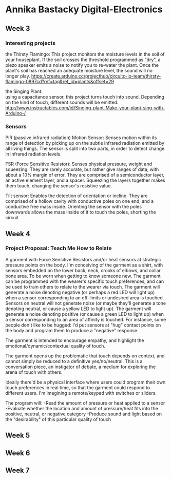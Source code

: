 # Annika Bastacky Digital-Electronics

## Week 3

### Interesting projects  

the Thirsty Flamingo:
This project monitors the moisture levels in the soil of your houseplant. If the soil crosses the threshold programmed as "dry", a piezo speaker emits a noise to notify you to re-water the plant. Once the plant's soil has reached an adequate moisture level, the sound will no longer play.
https://create.arduino.cc/projecthub/circuito-io-team/thirsty-flamingo-0897cd?ref=tag&ref_id=plants&offset=29

the Singing Plant:  
using a capacitance sensor, this project turns touch into sound. Depending on the kind of touch, different sounds will be emitted. 
http://www.instructables.com/id/Singing-plant-Make-your-plant-sing-with-Arduino-/


### Sensors

PIR (passive infrared radiation) Motion Sensor:
Senses motion within its range of detection by picking up on the subtle infrared radiation emitted by all living things. The sensor is split into two parts, in order to detect change in infrared radiation levels.

FSR (Force Sensitive Resistor):
Senses physical pressure, weight and squeezing. They are rarely accurate, but rather give ranges of data, with about a 10% margin of error. They are comprised of a semiconductor layer, an active element layer, and a spacer. Squeezing the layers together makes them touch, changing the sensor's resistive value.

Tilt sensor:
Enables the detection of orientation or incline. They are comprised of a hollow cavity with conductive poles on one end, and a conductive free mass inside. Orienting the sensor with the poles downwards allows the mass inside of it to touch the poles, shorting the circuit


## Week 4

### Project Proposal: Teach Me How to Relate
A garment with Force Sensitive Resistors and/or heat sensors at strategic pressure points on the body. I'm conceiving of the garment as a shirt, with sensors embedded on the lower back, neck, crooks of elbows, and collar bone area. To be worn when getting to know someone new. The garment can be programmed with the wearer's specific touch preferences, and can be used to train others to relate to the wearer via touch. The garment will generate a noise denoting negative (or perhaps a red LED will light up) when a sensor corresponding to an off-limits or undesired area is touched. Sensors on neutral will not generate noise (or maybe they'll generate a tone denoting neutral, or cause a yellow LED to light up). The garment will generate a noise denoting positive (or cause a green LED to light up) when a sensor corresponding to an area of affinity is touched. For instance, some people don't like to be hugged: I'd put sensors at "hug" contact points on the body and program them to produce a "negative" response.

The garment is intended to encourage empathy, and highlight the emotional/dynamic/contextual quality of touch.

The garment opens up the problematic that touch depends on context, and cannot simply be reduced to a definitive yes/no/neutral. This is a conversation piece, an instigator of debate, a medium for exploring the arena of touch with others.

Ideally there'd be a physical interface where users could program their own touch preferences in real time, so that the garment could respond to different users. I'm imagining a remote/keypad with switches or sliders.

The program will:
-Read the amount of pressure or heat applied to a sensor
-Evaluate whether the location and amount of pressure/heat fits into the positive, neutral, or negative category
-Produce sound and light based on the "desirability" of this particular quality of touch


## Week 5

## Week 6

## Week 7
